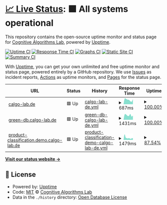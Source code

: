 # [📈 Live Status](https://status.calgo-lab.de): <!--live status--> **🟩 All systems operational**

This repository contains the open-source uptime monitor and status page for [Cognitive Algorithms Lab](https://status.calgo-lab.de), powered by [Upptime](https://github.com/upptime/upptime).

[![Uptime CI](https://github.com/calgo-lab/uptime/workflows/Uptime%20CI/badge.svg)](https://github.com/calgo-lab/uptime/actions?query=workflow%3A%22Uptime+CI%22)
[![Response Time CI](https://github.com/calgo-lab/uptime/workflows/Response%20Time%20CI/badge.svg)](https://github.com/calgo-lab/uptime/actions?query=workflow%3A%22Response+Time+CI%22)
[![Graphs CI](https://github.com/calgo-lab/uptime/workflows/Graphs%20CI/badge.svg)](https://github.com/calgo-lab/uptime/actions?query=workflow%3A%22Graphs+CI%22)
[![Static Site CI](https://github.com/calgo-lab/uptime/workflows/Static%20Site%20CI/badge.svg)](https://github.com/calgo-lab/uptime/actions?query=workflow%3A%22Static+Site+CI%22)
[![Summary CI](https://github.com/calgo-lab/uptime/workflows/Summary%20CI/badge.svg)](https://github.com/calgo-lab/uptime/actions?query=workflow%3A%22Summary+CI%22)

With [Upptime](https://upptime.js.org), you can get your own unlimited and free uptime monitor and status page, powered entirely by a GitHub repository. We use [Issues](https://github.com/calgo-lab/uptime/issues) as incident reports, [Actions](https://github.com/calgo-lab/uptime/actions) as uptime monitors, and [Pages](https://status.calgo-lab.de) for the status page.

<!--start: status pages-->
<!-- This summary is generated by Upptime (https://github.com/upptime/upptime) -->
<!-- Do not edit this manually, your changes will be overwritten -->
<!-- prettier-ignore -->
| URL | Status | History | Response Time | Uptime |
| --- | ------ | ------- | ------------- | ------ |
| <img alt="" src="https://icons.duckduckgo.com/ip3/calgo-lab.de.ico" height="13"> [calgo-lab.de](https://calgo-lab.de) | 🟩 Up | [calgo-lab-de.yml](https://github.com/calgo-lab/uptime/commits/HEAD/history/calgo-lab-de.yml) | <details><summary><img alt="Response time graph" src="./graphs/calgo-lab-de/response-time-week.png" height="20"> 687ms</summary><br><a href="https://status.calgo-lab.de/history/calgo-lab-de"><img alt="Response time 742" src="https://img.shields.io/endpoint?url=https%3A%2F%2Fraw.githubusercontent.com%2Fcalgo-lab%2Fuptime%2FHEAD%2Fapi%2Fcalgo-lab-de%2Fresponse-time.json"></a><br><a href="https://status.calgo-lab.de/history/calgo-lab-de"><img alt="24-hour response time 911" src="https://img.shields.io/endpoint?url=https%3A%2F%2Fraw.githubusercontent.com%2Fcalgo-lab%2Fuptime%2FHEAD%2Fapi%2Fcalgo-lab-de%2Fresponse-time-day.json"></a><br><a href="https://status.calgo-lab.de/history/calgo-lab-de"><img alt="7-day response time 687" src="https://img.shields.io/endpoint?url=https%3A%2F%2Fraw.githubusercontent.com%2Fcalgo-lab%2Fuptime%2FHEAD%2Fapi%2Fcalgo-lab-de%2Fresponse-time-week.json"></a><br><a href="https://status.calgo-lab.de/history/calgo-lab-de"><img alt="30-day response time 678" src="https://img.shields.io/endpoint?url=https%3A%2F%2Fraw.githubusercontent.com%2Fcalgo-lab%2Fuptime%2FHEAD%2Fapi%2Fcalgo-lab-de%2Fresponse-time-month.json"></a><br><a href="https://status.calgo-lab.de/history/calgo-lab-de"><img alt="1-year response time 533" src="https://img.shields.io/endpoint?url=https%3A%2F%2Fraw.githubusercontent.com%2Fcalgo-lab%2Fuptime%2FHEAD%2Fapi%2Fcalgo-lab-de%2Fresponse-time-year.json"></a></details> | <details><summary><a href="https://status.calgo-lab.de/history/calgo-lab-de">100.00%</a></summary><a href="https://status.calgo-lab.de/history/calgo-lab-de"><img alt="All-time uptime 96.98%" src="https://img.shields.io/endpoint?url=https%3A%2F%2Fraw.githubusercontent.com%2Fcalgo-lab%2Fuptime%2FHEAD%2Fapi%2Fcalgo-lab-de%2Fuptime.json"></a><br><a href="https://status.calgo-lab.de/history/calgo-lab-de"><img alt="24-hour uptime 100.00%" src="https://img.shields.io/endpoint?url=https%3A%2F%2Fraw.githubusercontent.com%2Fcalgo-lab%2Fuptime%2FHEAD%2Fapi%2Fcalgo-lab-de%2Fuptime-day.json"></a><br><a href="https://status.calgo-lab.de/history/calgo-lab-de"><img alt="7-day uptime 100.00%" src="https://img.shields.io/endpoint?url=https%3A%2F%2Fraw.githubusercontent.com%2Fcalgo-lab%2Fuptime%2FHEAD%2Fapi%2Fcalgo-lab-de%2Fuptime-week.json"></a><br><a href="https://status.calgo-lab.de/history/calgo-lab-de"><img alt="30-day uptime 100.00%" src="https://img.shields.io/endpoint?url=https%3A%2F%2Fraw.githubusercontent.com%2Fcalgo-lab%2Fuptime%2FHEAD%2Fapi%2Fcalgo-lab-de%2Fuptime-month.json"></a><br><a href="https://status.calgo-lab.de/history/calgo-lab-de"><img alt="1-year uptime 99.95%" src="https://img.shields.io/endpoint?url=https%3A%2F%2Fraw.githubusercontent.com%2Fcalgo-lab%2Fuptime%2FHEAD%2Fapi%2Fcalgo-lab-de%2Fuptime-year.json"></a></details>
| <img alt="" src="https://icons.duckduckgo.com/ip3/green-db.calgo-lab.de.ico" height="13"> [green-db.calgo-lab.de](https://green-db.calgo-lab.de) | 🟩 Up | [green-db-calgo-lab-de.yml](https://github.com/calgo-lab/uptime/commits/HEAD/history/green-db-calgo-lab-de.yml) | <details><summary><img alt="Response time graph" src="./graphs/green-db-calgo-lab-de/response-time-week.png" height="20"> 1431ms</summary><br><a href="https://status.calgo-lab.de/history/green-db-calgo-lab-de"><img alt="Response time 1125" src="https://img.shields.io/endpoint?url=https%3A%2F%2Fraw.githubusercontent.com%2Fcalgo-lab%2Fuptime%2FHEAD%2Fapi%2Fgreen-db-calgo-lab-de%2Fresponse-time.json"></a><br><a href="https://status.calgo-lab.de/history/green-db-calgo-lab-de"><img alt="24-hour response time 1793" src="https://img.shields.io/endpoint?url=https%3A%2F%2Fraw.githubusercontent.com%2Fcalgo-lab%2Fuptime%2FHEAD%2Fapi%2Fgreen-db-calgo-lab-de%2Fresponse-time-day.json"></a><br><a href="https://status.calgo-lab.de/history/green-db-calgo-lab-de"><img alt="7-day response time 1431" src="https://img.shields.io/endpoint?url=https%3A%2F%2Fraw.githubusercontent.com%2Fcalgo-lab%2Fuptime%2FHEAD%2Fapi%2Fgreen-db-calgo-lab-de%2Fresponse-time-week.json"></a><br><a href="https://status.calgo-lab.de/history/green-db-calgo-lab-de"><img alt="30-day response time 1444" src="https://img.shields.io/endpoint?url=https%3A%2F%2Fraw.githubusercontent.com%2Fcalgo-lab%2Fuptime%2FHEAD%2Fapi%2Fgreen-db-calgo-lab-de%2Fresponse-time-month.json"></a><br><a href="https://status.calgo-lab.de/history/green-db-calgo-lab-de"><img alt="1-year response time 1124" src="https://img.shields.io/endpoint?url=https%3A%2F%2Fraw.githubusercontent.com%2Fcalgo-lab%2Fuptime%2FHEAD%2Fapi%2Fgreen-db-calgo-lab-de%2Fresponse-time-year.json"></a></details> | <details><summary><a href="https://status.calgo-lab.de/history/green-db-calgo-lab-de">100.00%</a></summary><a href="https://status.calgo-lab.de/history/green-db-calgo-lab-de"><img alt="All-time uptime 99.65%" src="https://img.shields.io/endpoint?url=https%3A%2F%2Fraw.githubusercontent.com%2Fcalgo-lab%2Fuptime%2FHEAD%2Fapi%2Fgreen-db-calgo-lab-de%2Fuptime.json"></a><br><a href="https://status.calgo-lab.de/history/green-db-calgo-lab-de"><img alt="24-hour uptime 100.00%" src="https://img.shields.io/endpoint?url=https%3A%2F%2Fraw.githubusercontent.com%2Fcalgo-lab%2Fuptime%2FHEAD%2Fapi%2Fgreen-db-calgo-lab-de%2Fuptime-day.json"></a><br><a href="https://status.calgo-lab.de/history/green-db-calgo-lab-de"><img alt="7-day uptime 100.00%" src="https://img.shields.io/endpoint?url=https%3A%2F%2Fraw.githubusercontent.com%2Fcalgo-lab%2Fuptime%2FHEAD%2Fapi%2Fgreen-db-calgo-lab-de%2Fuptime-week.json"></a><br><a href="https://status.calgo-lab.de/history/green-db-calgo-lab-de"><img alt="30-day uptime 100.00%" src="https://img.shields.io/endpoint?url=https%3A%2F%2Fraw.githubusercontent.com%2Fcalgo-lab%2Fuptime%2FHEAD%2Fapi%2Fgreen-db-calgo-lab-de%2Fuptime-month.json"></a><br><a href="https://status.calgo-lab.de/history/green-db-calgo-lab-de"><img alt="1-year uptime 99.93%" src="https://img.shields.io/endpoint?url=https%3A%2F%2Fraw.githubusercontent.com%2Fcalgo-lab%2Fuptime%2FHEAD%2Fapi%2Fgreen-db-calgo-lab-de%2Fuptime-year.json"></a></details>
| <img alt="" src="https://icons.duckduckgo.com/ip3/product-classification.demo.calgo-lab.de.ico" height="13"> [product-classification.demo.calgo-lab.de](https://product-classification.demo.calgo-lab.de) | 🟩 Up | [product-classification-demo-calgo-lab-de.yml](https://github.com/calgo-lab/uptime/commits/HEAD/history/product-classification-demo-calgo-lab-de.yml) | <details><summary><img alt="Response time graph" src="./graphs/product-classification-demo-calgo-lab-de/response-time-week.png" height="20"> 1479ms</summary><br><a href="https://status.calgo-lab.de/history/product-classification-demo-calgo-lab-de"><img alt="Response time 1407" src="https://img.shields.io/endpoint?url=https%3A%2F%2Fraw.githubusercontent.com%2Fcalgo-lab%2Fuptime%2FHEAD%2Fapi%2Fproduct-classification-demo-calgo-lab-de%2Fresponse-time.json"></a><br><a href="https://status.calgo-lab.de/history/product-classification-demo-calgo-lab-de"><img alt="24-hour response time 1289" src="https://img.shields.io/endpoint?url=https%3A%2F%2Fraw.githubusercontent.com%2Fcalgo-lab%2Fuptime%2FHEAD%2Fapi%2Fproduct-classification-demo-calgo-lab-de%2Fresponse-time-day.json"></a><br><a href="https://status.calgo-lab.de/history/product-classification-demo-calgo-lab-de"><img alt="7-day response time 1479" src="https://img.shields.io/endpoint?url=https%3A%2F%2Fraw.githubusercontent.com%2Fcalgo-lab%2Fuptime%2FHEAD%2Fapi%2Fproduct-classification-demo-calgo-lab-de%2Fresponse-time-week.json"></a><br><a href="https://status.calgo-lab.de/history/product-classification-demo-calgo-lab-de"><img alt="30-day response time 1634" src="https://img.shields.io/endpoint?url=https%3A%2F%2Fraw.githubusercontent.com%2Fcalgo-lab%2Fuptime%2FHEAD%2Fapi%2Fproduct-classification-demo-calgo-lab-de%2Fresponse-time-month.json"></a><br><a href="https://status.calgo-lab.de/history/product-classification-demo-calgo-lab-de"><img alt="1-year response time 1440" src="https://img.shields.io/endpoint?url=https%3A%2F%2Fraw.githubusercontent.com%2Fcalgo-lab%2Fuptime%2FHEAD%2Fapi%2Fproduct-classification-demo-calgo-lab-de%2Fresponse-time-year.json"></a></details> | <details><summary><a href="https://status.calgo-lab.de/history/product-classification-demo-calgo-lab-de">87.54%</a></summary><a href="https://status.calgo-lab.de/history/product-classification-demo-calgo-lab-de"><img alt="All-time uptime 87.86%" src="https://img.shields.io/endpoint?url=https%3A%2F%2Fraw.githubusercontent.com%2Fcalgo-lab%2Fuptime%2FHEAD%2Fapi%2Fproduct-classification-demo-calgo-lab-de%2Fuptime.json"></a><br><a href="https://status.calgo-lab.de/history/product-classification-demo-calgo-lab-de"><img alt="24-hour uptime 83.58%" src="https://img.shields.io/endpoint?url=https%3A%2F%2Fraw.githubusercontent.com%2Fcalgo-lab%2Fuptime%2FHEAD%2Fapi%2Fproduct-classification-demo-calgo-lab-de%2Fuptime-day.json"></a><br><a href="https://status.calgo-lab.de/history/product-classification-demo-calgo-lab-de"><img alt="7-day uptime 87.54%" src="https://img.shields.io/endpoint?url=https%3A%2F%2Fraw.githubusercontent.com%2Fcalgo-lab%2Fuptime%2FHEAD%2Fapi%2Fproduct-classification-demo-calgo-lab-de%2Fuptime-week.json"></a><br><a href="https://status.calgo-lab.de/history/product-classification-demo-calgo-lab-de"><img alt="30-day uptime 97.13%" src="https://img.shields.io/endpoint?url=https%3A%2F%2Fraw.githubusercontent.com%2Fcalgo-lab%2Fuptime%2FHEAD%2Fapi%2Fproduct-classification-demo-calgo-lab-de%2Fuptime-month.json"></a><br><a href="https://status.calgo-lab.de/history/product-classification-demo-calgo-lab-de"><img alt="1-year uptime 92.15%" src="https://img.shields.io/endpoint?url=https%3A%2F%2Fraw.githubusercontent.com%2Fcalgo-lab%2Fuptime%2FHEAD%2Fapi%2Fproduct-classification-demo-calgo-lab-de%2Fuptime-year.json"></a></details>

<!--end: status pages-->

[**Visit our status website →**](https://status.calgo-lab.de)

## 📄 License

- Powered by: [Upptime](https://github.com/upptime/upptime)
- Code: [MIT](./LICENSE) © [Cognitive Algorithms Lab](https://status.calgo-lab.de)
- Data in the `./history` directory: [Open Database License](https://opendatacommons.org/licenses/odbl/1-0/)
